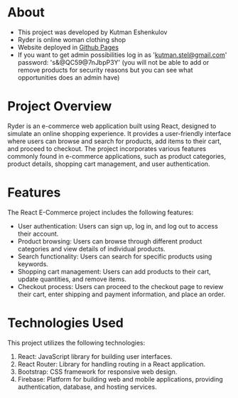 # About
- This project was developed by Kutman Eshenkulov
- Ryder is online woman clothing shop
- Website deployed in [Github Pages](https://kut-man.github.io/ryder/)
- If you want to get admin possibilities log in as 'kutman.stel@gmail.com' password: 's&@QC59@7nJbpP3Y' (you will not be able to add or remove products for security reasons but you can see what opportunities does an admin have)

# Project Overview
Ryder is an e-commerce web application built using React, designed to simulate an online shopping experience. It provides a user-friendly interface where users can browse and search for products, add items to their cart, and proceed to checkout. The project incorporates various features commonly found in e-commerce applications, such as product categories, product details, shopping cart management, and user authentication.


# Features
The React E-Commerce project includes the following features:

- User authentication: Users can sign up, log in, and log out to access their account.
- Product browsing: Users can browse through different product categories and view details of individual products.
- Search functionality: Users can search for specific products using keywords.
- Shopping cart management: Users can add products to their cart, update quantities, and remove items.
- Checkout process: Users can proceed to the checkout page to review their cart, enter shipping and payment information, and place an order.


# Technologies Used
This project utilizes the following technologies:

1. React: JavaScript library for building user interfaces.
2. React Router: Library for handling routing in a React application.
3. Bootstrap: CSS framework for responsive web design.
4. Firebase: Platform for building web and mobile applications, providing authentication, database, and hosting services.